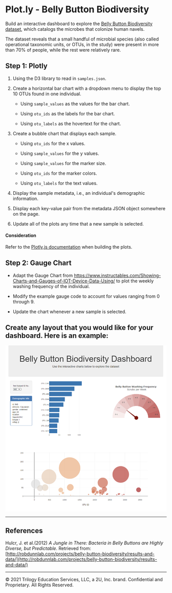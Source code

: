 # Plot.ly - Belly Button Biodiversity

Build an interactive dashboard to explore the [Belly Button Biodiversity dataset](http://robdunnlab.com/projects/belly-button-biodiversity/), which catalogs the microbes that colonize human navels.

The dataset reveals that a small handful of microbial species (also called operational taxonomic units, or OTUs, in the study) were present in more than 70% of people, while the rest were relatively rare.

## Step 1: Plotly

1. Using the D3 library to read in `samples.json`.


2. Create a horizontal bar chart with a dropdown menu to display the top 10 OTUs found in one individual.

    * Using `sample_values` as the values for the bar chart.

    * Using `otu_ids` as the labels for the bar chart.

    * Using `otu_labels` as the hovertext for the chart.


3. Create a bubble chart that displays each sample.

    * Using `otu_ids` for the x values.

    * Using `sample_values` for the y values.

    * Using `sample_values` for the marker size.

    * Using `otu_ids` for the marker colors.

    * Using `otu_labels` for the text values.


4. Display the sample metadata, i.e., an individual's demographic information.


5. Display each key-value pair from the metadata JSON object somewhere on the page.


6. Update all of the plots any time that a new sample is selected.

#### Consideration
Refer to the [Plotly.js documentation](https://plot.ly/javascript/) when building the plots.



## Step 2: Gauge Chart

* Adapt the Gauge Chart from <https://www.instructables.com/Showing-Charts-and-Gauges-of-IOT-Device-Data-Using/> to plot the weekly washing frequency of the individual.

* Modify the example gauge code to account for values ranging from 0 through 9.

* Update the chart whenever a new sample is selected.




## Create any layout that you would like for your dashboard. Here is an example:

![Belly Button Biodiversity Dashboard](Images/app_screenshot.PNG)



- - -
## References

Hulcr, J. et al.(2012) _A Jungle in There: Bacteria in Belly Buttons are Highly Diverse, but Predictable_. Retrieved from: [http://robdunnlab.com/projects/belly-button-biodiversity/results-and-data/](http://robdunnlab.com/projects/belly-button-biodiversity/results-and-data/)

- - -

© 2021 Trilogy Education Services, LLC, a 2U, Inc. brand. Confidential and Proprietary. All Rights Reserved.

